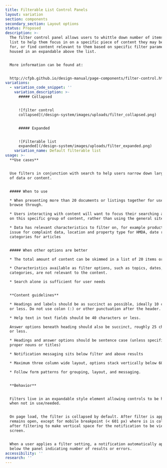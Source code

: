 ```yaml
---
title: Filterable List Control Panels
layout: variation
section: components
secondary_section: Layout options
status: Proposed
description: >-
  The filter control panel allows users to whittle down number of items in a
  list to help them focus in on a specific piece of content they may be looking
  for, or find content relevant to them based on specific filter parameters,
  housed in an expandable above the list.


  More information can be found at:


  http://cfpb.github.io/design-manual/page-components/filter-control.html
variations:
  - variation_code_snippet: ''
    variation_description: >-
      ##### Collapsed


      ![filter control
      collapsed](/design-system/images/uploads/filter_collapsed.png)


      ##### Expanded


      ![Filterable list
      expanded](/design-system/images/uploads/filter_expanded.png)
    variation_name: Default filterable list
usage: >-
  **Use cases**


  Use filters in conjunction with search to help users narrow down large amounts
  of data or content.


  ##### When to use

  * When presenting more than 20 documents or listings together for users to
  browse through.

  * Users interacting with content will want to focus their searching activities
  on this specific group of content, rather than using the general site search.

  * Data has relevant characteristics to filter on, for example product and
  issue for complaint data, location and property type for HMDA, date range and
  categories for articles


  ##### When other options are better

  * The total amount of content can be skimmed in a list of 20 items or less.

  * Characteristics available as filter options, such as topics, dates, and
  categories, are not relevant to the content.

  * Search alone is sufficient for user needs


  **Content guidelines**

  * Headings and labels should be as succinct as possible, ideally 10 characters
  or less. Do not use colon (:) or other punctuation after the header.

  * Help text in text fields should be 40 characters or less.

  Answer options beneath heading should also be succinct, roughly 25 characters
  or less.

  * Headings and answer options should be sentence case (unless specifically
  proper nouns or titles)

  * Notification messaging sits below filter and above results

  * Maximum three column wide layout, options stack vertically below 601 pixels

  * Follow form patterns for grouping, layout, and messaging.


  **Behavior**


  Filters live in an expandable style element allowing controls to be hidden
  when not in use/needed.


  On page load, the filter is collapsed by default. After filter is applied it
  remains open, except for mobile breakpoint (< 601 px) where is is collapsed
  after filtering to make vertical space for the notification to be viewed on
  screen.


  When a user applies a filter setting, a notification automatically appears
  below the panel indicating number of results or errors.
accessibility: ''
research: ''
---
```

